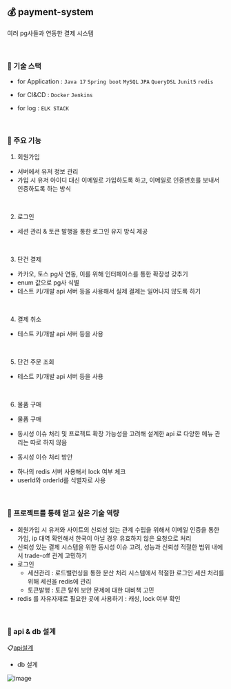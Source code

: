 ## 💰 payment-system
여러 pg사들과 연동한 결제 시스템

<br>

### 📌 기술 스택
* for Application : `Java 17` `Spring boot` `MySQL` `JPA` `QueryDSL` `Junit5` `redis`

* for CI&CD : `Docker` `Jenkins`

* for log : `ELK STACK`

<br>

### 📌 주요 기능

1) 회원가입
  - 서버에서 유저 정보 관리
  - 가입 시 유저 아이디 대신 이메일로 가입하도록 하고, 이메일로 인증번호를 보내서 인증하도록 하는 방식 
  
  <br>
  
  
2) 로그인
  - 세션 관리 & 토큰 발행을 통한 로그인 유지 방식 제공
  
  <br>
  
3) 단건 결제
- 카카오, 토스 pg사 연동, 이를 위해 인터페이스를 통한 확장성 갖추기
- enum 값으로 pg사 식별
- 테스트 키/개발 api 서버 등을 사용해서 실제 결제는 일어나지 않도록 하기

<br>

4) 결제 취소 
- 테스트 키/개발 api 서버 등을 사용

<br>

5) 단건 주문 조회
- 테스트 키/개발 api 서버 등을 사용

<br>

6) 물품 구매
- 물품 구매
- 동시성 이슈 처리 및 프로젝트 확장 가능성을 고려해 설계한 api 로 다양한 메뉴 관리는 따로 하지 않음

- 동시성 이슈 처리 방안
* 하나의 redis 서버 사용해서 lock 여부 체크
* userId와 orderId를 식별자로 사용

<br>


### 📌 프로젝트를 통해 얻고 싶은 기술 역량

- 회원가입 시 유저와 사이트의 신뢰성 있는 관계 수립을 위해서 이메일 인증을 통한 가입, ip 대역 확인해서 한국이 아닐 경우 유효하지 않은 요청으로 처리
- 신뢰성 있는 결제 시스템을 위한 동시성 이슈 고려, 성능과 신뢰성 적절한 범위 내에서 trade-off 관계 고민하기
- 로그인
  - 세션관리 : 로드밸런싱을 통한 분산 처리 시스템에서 적절한 로그인 세션 처리를 위해 세션을 redis에 관리
  - 토큰발행 : 토큰 탈취 보안 문제에 대한 대비책 고민 
- redis 를 자유자재로 필요한 곳에 사용하기 : 캐싱, lock 여부 확인

<br>

### 📌 api & db 설계

:clipboard:[api설계](https://closed-glade-095.notion.site/flab-d83ee2e4bd5d4f0cb3645f597ec53f2f)

- db 설계

![image](https://github.com/f-lab-edu/payment-system/assets/98700133/1e42a1be-ac3d-4e32-a860-247f457b30fc)
